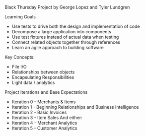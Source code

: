 Black Thursday Project by George Lopez and Tyler Lundgren

Learning Goals
 + Use tests to drive both the design and implementation of code
 + Decompose a large application into components
 + Use test fixtures instead of actual data when testing
 + Connect related objects together through references
 + Learn an agile approach to building software

Key Concepts:
 + File I/O
 + Relationships between objects
 + Encapsulating Responsibilities
 + Light data / analytics

Project Iterations and Base Expectations
 + Iteration 0 - Merchants & Items
 + Iteration 1 - Beginning Relationships and Business Intelligence
 + Iteration 2 - Basic Invoices
 + Iteration 3 - Item Sales
 And either:
 + Iteration 4 - Merchant Analytics
 + Iteration 5 - Customer Analytics
